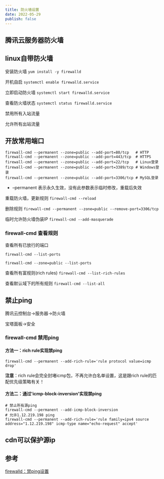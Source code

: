 ```yaml
---
title: 防火墙设置
date: 2022-05-29
publish: false
---
```


## 腾讯云服务器防火墙

## linux自带防火墙

安装防火墙
`yum install -y firewalld`

开机自启
`systemctl enable firewalld.service`

立即启动防火墙
`systemctl start firewalld.service`

查看防火墙状态
`systemctl status firewalld.service`

禁用所有入站流量

允许所有出站流量

## 开放常用端口

```linux
firewall-cmd --permanent --zone=public --add-port=80/tcp   # HTTP
firewall-cmd --permanent --zone=public --add-port=443/tcp  # HTTPS
firewall-cmd --permanent --zone=public --add-port=22/tcp   # Linux登录
firewall-cmd --permanent --zone=public --add-port=3389/tcp # Windows登录
firewall-cmd --permanent --zone=public --add-port=3306/tcp # MySQL登录
```

* –permanent 表示永久生效，没有此参数表示临时修改，重载后失效

重载防火墙，更新规则
`firewall-cmd --reload`

删除规则
`firewall-cmd --permanent --zone=public --remove-port=3306/tcp`

临时允许防火墙伪装IP
`firewall-cmd --add-masquerade`

### firewall-cmd 查看规则

查看所有已放行的端口

`firewall-cmd --list-ports`

`firewall-cmd --zone=public --list-ports`

查看所有富规则(rich rules)
`firewall-cmd --list-rich-rules`

查看默认域下的所有规则
`firewall-cmd --list-all`

## 禁止ping

腾讯云控制台->服务器->防火墙

宝塔面板->安全

### firewall-cmd 禁用ping

#### 方法一：rich rule实现禁ping

`firewall-cmd --permanent --add-rich-rule='rule protocol value=icmp drop'`

**注意**：rich rule会完全封堵icmp包，不再允许白名单设置，这是跟rich rule的匹配优先级策略有关！

#### 方法二：通过'icmp-block-inversion'实现禁ping

```linux
# 禁止所有源ping
firewall-cmd --permanent --add-icmp-block-inversion
# 允许1.12.219.198 ping
firewall-cmd --permanent --add-rich-rule='rule family=ipv4 source address="1.12.219.198" icmp-type name="echo-request" accept'
```

## cdn可以保护源ip

## 参考

[firewalld：禁ping设置](https://blog.csdn.net/avatar_2009/article/details/112512819)
